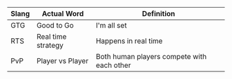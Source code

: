 Slang | Actual Word | Definition
------|-------------|-----------
GTG | Good to Go | I'm all set
RTS | Real time strategy | Happens in real time
PvP | Player vs Player | Both human players compete with each other